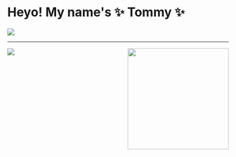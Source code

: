 <!--
**imatomster/imatomster** is a ✨ _special_ ✨ repository because its `README.md` (this file) appears on your GitHub profile.

Here are some ideas to get you started:

- 🔭 I’m currently working on ...
- 🌱 I’m currently learning ...
- 👯 I’m looking to collaborate on ...
- 🤔 I’m looking for help with ...
- 💬 Ask me about ...
- 📫 How to reach me: ...
- 😄 Pronouns: ...
- ⚡ Fun fact: ...
-->

<h1> Heyo! My name's ✨ Tommy ✨ </h1>

<a href="https://www.youtube.com/watch?v=dQw4w9WgXcQ">
  <img src="https://img.shields.io/youtube/views/dQw4w9WgXcQ?label=Best%20Video&style=plastic" />
</a>

---

<img align='right' src="https://media.giphy.com/media/MT5UUV1d4CXE2A37Dg/giphy.gif" width="230">


<a href="https://github.com/imatomster">
  <img src="https://github-readme-stats.vercel.app/api?username=imatomster&show_icons=true" />
</a>


